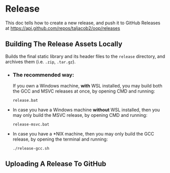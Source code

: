 # Release

This doc tells how to create a new release, and push it to GitHub Releases
at https://api.github.com/repos/taljacob2/oop/releases

## Building The Release Assets Locally

Builds the final static library and its header files to the `release` directory, and archives them (i.e. `.zip`, `.tar.gz`).

- ### The recommended way:

  If you own a Windows machine, **with** WSL installed, you may build both the GCC and MSVC releases at once, by opening CMD and running:
  ```
  release.bat
  ```

- In case you have a Windows machine **without** WSL installed, then you may
only build the MSVC release, by opening CMD and running:
  ```
  release-msvc.bat
  ```

- In case you have a *NIX machine, then you may only build the GCC release, by
 opening the terminal and running:
  ```
  ./release-gcc.sh
  ```

## Uploading A Release To GitHub


